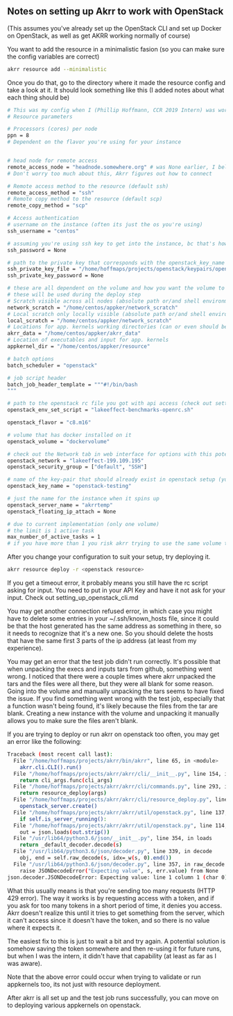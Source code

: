 ## Notes on setting up Akrr to work with OpenStack

(This assumes you've already set up the OpenStack CLI and set up Docker on OpenStack, as well as get AKRR working normally of course)

You want to add the resource in a minimalistic fasion (so you can make sure the config variables are correct)

```bash
akrr resource add --minimalistic
```
Once you do that, go to the directory where it made the resource config and take a look at it.
It should look something like this (I added notes about what each thing should be)

```bash
# This was my config when I (Phillip Hoffmann, CCR 2019 Intern) was working with OpenStack)
# Resource parameters

# Processors (cores) per node
ppn = 8
# Dependent on the flavor you're using for your instance


# head node for remote access
remote_access_node = "headnode.somewhere.org" # was None earlier, I believe it didn't work
# Don't worry too much about this, Akrr figures out how to connect 

# Remote access method to the resource (default ssh)
remote_access_method = "ssh"
# Remote copy method to the resource (default scp)
remote_copy_method = "scp"

# Access authentication
# username on the instance (often its just the os you're using)
ssh_username = "centos"

# assuming you're using ssh key to get into the instance, bc that's how the cli works
ssh_password = None

# path to the private key that corresponds with the openstack_key_name specified below
ssh_private_key_file = "/home/hoffmaps/projects/openstack/keypairs/openstack-testing.key"
ssh_private_key_password = None

# these are all dependent on the volume and how you want the volume to be set up
# these will be used during the deploy step
# Scratch visible across all nodes (absolute path or/and shell environment variable)
network_scratch = "/home/centos/appker/network_scratch"
# Local scratch only locally visible (absolute path or/and shell environment variable)
local_scratch = "/home/centos/appker/network_scratch"
# Locations for app. kernels working directories (can or even should be on scratch space)
akrr_data = "/home/centos/appker/akrr_data"
# Location of executables and input for app. kernels
appkernel_dir = "/home/centos/appker/resource"

# batch options
batch_scheduler = "openstack"

# job script header
batch_job_header_template = """#!/bin/bash
"""

# path to the openstack rc file you got with api access (check out setting_up_openstack_cli.md)
openstack_env_set_script = "lakeeffect-benchmarks-openrc.sh"

openstack_flavor = "c8.m16"

# volume that has docker installed on it
openstack_volume = "dockervolume"

# check out the Network tab in web interface for options with this potentially
openstack_network = "lakeeffect-199.109.195"
openstack_security_group = ["default", "SSH"]

# name of the key-pair that should already exist in openstack setup (you should have private key above)
openstack_key_name = "openstack-testing"

# just the name for the instance when it spins up
openstack_server_name = "akrrtemp"
openstack_floating_ip_attach = None

# due to current implementation (only one volume)
# the limit is 1 active task
max_number_of_active_tasks = 1
# if you have more than 1 you risk akrr trying to use the same volume twice which doesn't work
```
After you change your configuration to suit your setup, try deploying it.

```bash
akrr resource deploy -r <openstack resource>

```
If you get a timeout error, it probably means you still have the rc script asking for input. You need to put in your API Key and have it not ask for your input. Check out setting_up_openstack_cli.md

You may get another connection refused error, in which case you might have to delete some entries in your ~/.ssh/known_hosts file, since it could be that the host generated has the same address as something in there, so it needs to recognize that it's a new one. So you should delete the hosts that have the same first 3 parts of the ip address (at least from my experience).

You may get an error that the test job didn't run correctly. It's possible that when unpacking the execs and inputs tars from github, something went wrong. I noticed that there were a couple times where akrr unpacked the tars and the files were all there, but they were all blank for some reason. Going into the volume and manually unpacking the tars seems to have fixed the issue. If you find something went wrong with the test job, especially that a function wasn't being found, it's likely because the files from the tar are blank. Creating a new instance with the volume and unpacking it manually allows you to make sure the files aren't blank.


If you are trying to deploy or run akrr on openstack too often, you may get an error like the following:
```bash
Traceback (most recent call last):
  File "/home/hoffmaps/projects/akrr/bin/akrr", line 65, in <module>
    akrr.cli.CLI().run()
  File "/home/hoffmaps/projects/akrr/akrr/cli/__init__.py", line 154, in run
    return cli_args.func(cli_args)
  File "/home/hoffmaps/projects/akrr/akrr/cli/commands.py", line 293, in resource_deploy_handler
    return resource_deploy(args)
  File "/home/hoffmaps/projects/akrr/akrr/cli/resource_deploy.py", line 779, in resource_deploy
    openstack_server.create()
  File "/home/hoffmaps/projects/akrr/akrr/util/openstack.py", line 137, in create
    if self.is_server_running():
  File "/home/hoffmaps/projects/akrr/akrr/util/openstack.py", line 114, in is_server_running
    out = json.loads(out.strip())
  File "/usr/lib64/python3.6/json/__init__.py", line 354, in loads
    return _default_decoder.decode(s)
  File "/usr/lib64/python3.6/json/decoder.py", line 339, in decode
    obj, end = self.raw_decode(s, idx=_w(s, 0).end())
  File "/usr/lib64/python3.6/json/decoder.py", line 357, in raw_decode
    raise JSONDecodeError("Expecting value", s, err.value) from None
json.decoder.JSONDecodeError: Expecting value: line 1 column 1 (char 0)
```
What this usually means is that you're sending too many requests (HTTP 429 error). The way it works is by requesting access with a token, and if you ask for too many tokens in a short period of time, it denies you access. Akrr doesn't realize this until it tries to get something from the server, which it can't access since it doesn't have the token, and so there is no value where it expects it.

The easiest fix to this is just to wait a bit and try again. A potential solution is somehow saving the token somewhere and then re-using it for future runs, but when I was the intern, it didn't have that capability (at least as far as I was aware).

Note that the above error could occur when trying to validate or run appkernels too, its not just with resource deployment.

After akrr is all set up and the test job runs successfully, you can move on to deploying various appkernels on openstack.
 







